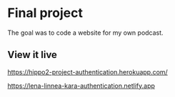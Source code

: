 # Final project

The goal was to code a website for my own podcast.


## View it live

https://hippo2-project-authentication.herokuapp.com/

https://lena-linnea-kara-authentication.netlify.app
